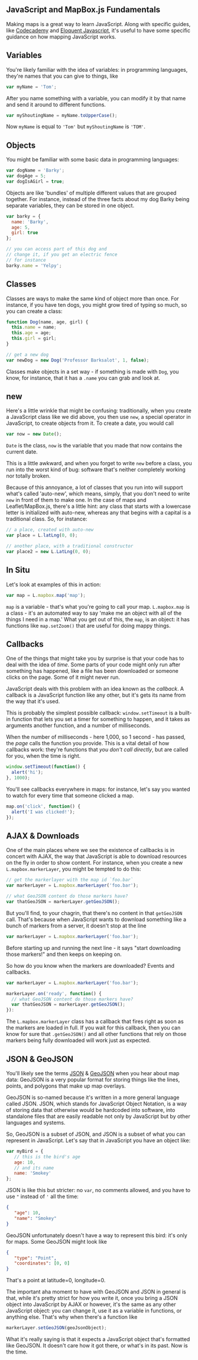 ## JavaScript and MapBox.js Fundamentals

Making maps is a great way to learn JavaScript. Along with specific guides, like [Codecademy](http://www.codecademy.com/tracks/javascript) and [Eloquent Javascript](http://eloquentjavascript.net/), it's useful to have some specific guidance on how mapping JavaScript works.

## Variables

You're likely familiar with the idea of variables: in programming languages, they're names that you can give to things, like

```js
var myName = 'Tom';
```

After you name something with a variable, you can modify it by that name and send it around to different functions.

```js
var myShoutingName = myName.toUpperCase();
```

Now `myName` is equal to `'Tom'` but `myShoutingName` is `'TOM'`.

## Objects

You might be familiar with some basic data in programming languages:

```js
var dogName = 'Barky';
var dogAge = 5;
var dogIsAGirl = true;
```

Objects are like 'bundles' of multiple different values that are grouped together. For instance, instead of the three facts about my dog Barky being separate variables, they can be stored in one object.

```js
var barky = {
  name: 'Barky',
  age: 5,
  girl: true
};

// you can access part of this dog and
// change it, if you get an electric fence
// for instance
barky.name = 'Yelpy';
```

## Classes

Classes are ways to make the same kind of object more than once. For instance, if you have ten dogs, you might grow tired of typing so much, so you can create a class:

```js
function Dog(name, age, girl) {
  this.name = name;
  this.age = age;
  this.girl = girl;
}

// get a new dog
var newDog = new Dog('Professor Barksalot', 1, false);
```

Classes make objects in a set way - if something is made with `Dog`, you know, for instance, that it has a `.name` you can grab and look at.

## new

Here's a little wrinkle that might be confusing: traditionally, when you create a JavaScript class like we did above, you then use `new`, a special operator in JavaScript, to create objects from it. To create a date, you would call

```js
var now = new Date();
```

`Date` is the class, `now` is the variable that you made that now contains the current date.

This is a little awkward, and when you forget to write `new` before a class, you run into the worst kind of bug: software that's neither completely working nor totally broken.

Because of this annoyance, a lot of classes that you run into will support what's called 'auto-new', which means, simply, that you don't need to write `new` in front of them to make one. In the case of maps and Leaflet/MapBox.js, there's a little hint: any class that starts with a lowercase letter is initialized with auto-new, whereas any that begins with a capital is a traditional class. So, for instance:

```js
// a place, created with auto-new
var place = L.latLng(0, 0);

// another place, with a traditional constructor
var place2 = new L.LatLng(0, 0);
```

## In Situ

Let's look at examples of this in action:

```js
var map = L.mapbox.map('map');
```

`map` is a variable - that's what you're going to call your map. `L.mapbox.map` is a class - it's an automated way to say 'make me an object with all of the things I need in a map.' What you get out of this, the `map`, is an object: it has functions like `map.setZoom()` that are useful for doing mappy things.

## Callbacks

One of the things that might take you by surprise is that your code has to deal with the idea of _time_. Some parts of your code might only run after something has happened, like a file has been downloaded or someone clicks on the page. Some of it might never run.

JavaScript deals with this problem with an idea known as the _callback_. A callback is a JavaScript function like any other, but it's gets its name from the way that it's used.

This is probably the simplest possible callback: `window.setTimeout` is a built-in function that lets you set a timer for something to happen, and it takes as arguments another function, and a number of milliseconds.

When the number of milliseconds - here 1,000, so 1 second - has passed, the _page_ calls the function you provide. This is a vital detail of how callbacks work: they're functions that _you don't call directly_, but are called for you, when the time is right.

```js
window.setTimeout(function() {
  alert('hi');
}, 1000);
```

You'll see callbacks everywhere in maps: for instance, let's say you wanted to watch for every time that someone clicked a map.

```js
map.on('click', function() {
  alert('I was clicked!');
});
```

## AJAX & Downloads

One of the main places where we see the existence of callbacks is in concert with AJAX, the way that JavaScript is able to download resources on the fly in order to show content. For instance, when you create a new `L.mapbox.markerLayer`, you might be tempted to do this:

```js
// get the markerlayer with the map id `foo.bar`
var markerLayer = L.mapbox.markerLayer('foo.bar');

// what GeoJSON content do those markers have?
var thatGeoJSON = markerLayer.getGeoJSON();
```

But you'll find, to your chagrin, that there's no content in that `getGeoJSON` call. That's because when JavaScript wants to download something like a bunch of markers from a server, it doesn't stop at the line

```js
var markerLayer = L.mapbox.markerLayer('foo.bar');
```

Before starting up and running the next line - it says "start downloading those markers!" and then keeps on keeping on.

So how do you know when the markers are downloaded? Events and callbacks.

```js
var markerLayer = L.mapbox.markerLayer('foo.bar');

markerLayer.on('ready', function() {
  // what GeoJSON content do those markers have?
  var thatGeoJSON = markerLayer.getGeoJSON();
}):
```

The `L.mapbox.markerLayer` class has a callback that fires right as soon as the markers are loaded in full. If you wait for this callback, then you can know for sure that `.getGeoJSON()` and all other functions that rely on those markers being fully downloaded will work just as expected.

## JSON & GeoJSON

You'll likely see the terms [JSON](http://www.json.org/) & [GeoJSON](http://geojson.org/) when you hear about map data: GeoJSON is a very popular format for storing things like the lines, points, and polygons that make up map overlays.

GeoJSON is so-named because it's written in a more general language called JSON. JSON, which stands for JavaScript Object Notation, is a way of storing data that otherwise would be hardcoded into software, into standalone files that are easily readable not only by JavaScript but by other languages and systems.

So, GeoJSON is a subset of JSON, and JSON is a subset of what you can represent in JavaScript. Let's say that in JavaScript you have an object like:

```js
var myBird = {
   // this is the bird's age
   age: 10,
   // and its name
   name: 'Smokey'
};
```

JSON is like this but stricter: no `var`, no comments allowed, and you have to use `"` instead of `'` all the time:

```json
{
   "age": 10,
   "name": "Smokey"
}
```

GeoJSON unfortunately doesn't have a way to represent this bird: it's only for maps. Some GeoJSON might look like

```json
{
   "type": "Point",
   "coordinates": [0, 0]
}
```

That's a point at latitude=0, longitude=0.

The important aha moment to have with GeoJSON and JSON in general is that, while it's pretty strict for how you write it, once you bring a JSON object into JavaScript by AJAX or however, it's the same as any other JavaScript object: you can change it, use it as a variable in functions, or anything else. That's why when there's a function like

```js
markerLayer.setGeoJSON(geoJsonObject);
```

What it's really saying is that it expects a JavaScript object that's formatted like GeoJSON. It doesn't care how it got there, or what's in its past. Now is the time.